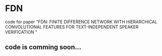 # FDN
code for paper "FDN: FINITE DIFFERENCE NETWORK WITH HIERARCHICAL CONVOLUTIONAL FEATURES FOR TEXT-INDEPENDENT SPEAKER VERIFICATION "
## code is comming soon...
